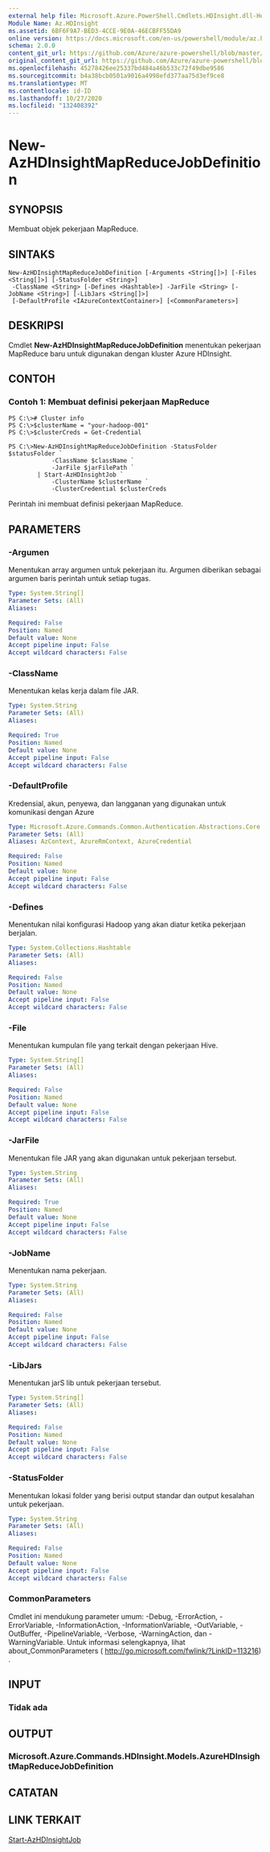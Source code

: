 ```yaml
---
external help file: Microsoft.Azure.PowerShell.Cmdlets.HDInsight.dll-Help.xml
Module Name: Az.HDInsight
ms.assetid: 6BF6F9A7-BED3-4CCE-9E0A-46ECBFF55DA9
online version: https://docs.microsoft.com/en-us/powershell/module/az.hdinsight/new-azhdinsightmapreducejobdefinition
schema: 2.0.0
content_git_url: https://github.com/Azure/azure-powershell/blob/master/src/HDInsight/HDInsight/help/New-AzHDInsightMapReduceJobDefinition.md
original_content_git_url: https://github.com/Azure/azure-powershell/blob/master/src/HDInsight/HDInsight/help/New-AzHDInsightMapReduceJobDefinition.md
ms.openlocfilehash: 45278426ee25337bd484a46b533c72f49dbe9586
ms.sourcegitcommit: b4a38bcb0501a9016a4998efd377aa75d3ef9ce8
ms.translationtype: MT
ms.contentlocale: id-ID
ms.lasthandoff: 10/27/2020
ms.locfileid: "132408392"
---
```

# New-AzHDInsightMapReduceJobDefinition

## SYNOPSIS
Membuat objek pekerjaan MapReduce.

## SINTAKS

```
New-AzHDInsightMapReduceJobDefinition [-Arguments <String[]>] [-Files <String[]>] [-StatusFolder <String>]
 -ClassName <String> [-Defines <Hashtable>] -JarFile <String> [-JobName <String>] [-LibJars <String[]>]
 [-DefaultProfile <IAzureContextContainer>] [<CommonParameters>]
```

## DESKRIPSI
Cmdlet **New-AzHDInsightMapReduceJobDefinition** menentukan pekerjaan MapReduce baru untuk digunakan dengan kluster Azure HDInsight.

## CONTOH

### Contoh 1: Membuat definisi pekerjaan MapReduce
```
PS C:\># Cluster info
PS C:\>$clusterName = "your-hadoop-001"
PS C:\>$clusterCreds = Get-Credential

PS C:\>New-AzHDInsightMapReduceJobDefinition -StatusFolder $statusFolder `
            -ClassName $className `
            -JarFile $jarFilePath `
        | Start-AzHDInsightJob `
            -ClusterName $clusterName `
            -ClusterCredential $clusterCreds
```

Perintah ini membuat definisi pekerjaan MapReduce.

## PARAMETERS

### -Argumen
Menentukan array argumen untuk pekerjaan itu.
Argumen diberikan sebagai argumen baris perintah untuk setiap tugas.

```yaml
Type: System.String[]
Parameter Sets: (All)
Aliases:

Required: False
Position: Named
Default value: None
Accept pipeline input: False
Accept wildcard characters: False
```

### -ClassName
Menentukan kelas kerja dalam file JAR.

```yaml
Type: System.String
Parameter Sets: (All)
Aliases:

Required: True
Position: Named
Default value: None
Accept pipeline input: False
Accept wildcard characters: False
```

### -DefaultProfile
Kredensial, akun, penyewa, dan langganan yang digunakan untuk komunikasi dengan Azure

```yaml
Type: Microsoft.Azure.Commands.Common.Authentication.Abstractions.Core.IAzureContextContainer
Parameter Sets: (All)
Aliases: AzContext, AzureRmContext, AzureCredential

Required: False
Position: Named
Default value: None
Accept pipeline input: False
Accept wildcard characters: False
```

### -Defines
Menentukan nilai konfigurasi Hadoop yang akan diatur ketika pekerjaan berjalan.

```yaml
Type: System.Collections.Hashtable
Parameter Sets: (All)
Aliases:

Required: False
Position: Named
Default value: None
Accept pipeline input: False
Accept wildcard characters: False
```

### -File
Menentukan kumpulan file yang terkait dengan pekerjaan Hive.

```yaml
Type: System.String[]
Parameter Sets: (All)
Aliases:

Required: False
Position: Named
Default value: None
Accept pipeline input: False
Accept wildcard characters: False
```

### -JarFile
Menentukan file JAR yang akan digunakan untuk pekerjaan tersebut.

```yaml
Type: System.String
Parameter Sets: (All)
Aliases:

Required: True
Position: Named
Default value: None
Accept pipeline input: False
Accept wildcard characters: False
```

### -JobName
Menentukan nama pekerjaan.

```yaml
Type: System.String
Parameter Sets: (All)
Aliases:

Required: False
Position: Named
Default value: None
Accept pipeline input: False
Accept wildcard characters: False
```

### -LibJars
Menentukan jarS lib untuk pekerjaan tersebut.

```yaml
Type: System.String[]
Parameter Sets: (All)
Aliases:

Required: False
Position: Named
Default value: None
Accept pipeline input: False
Accept wildcard characters: False
```

### -StatusFolder
Menentukan lokasi folder yang berisi output standar dan output kesalahan untuk pekerjaan.

```yaml
Type: System.String
Parameter Sets: (All)
Aliases:

Required: False
Position: Named
Default value: None
Accept pipeline input: False
Accept wildcard characters: False
```

### CommonParameters
Cmdlet ini mendukung parameter umum: -Debug, -ErrorAction, -ErrorVariable, -InformationAction, -InformationVariable, -OutVariable, -OutBuffer, -PipelineVariable, -Verbose, -WarningAction, dan -WarningVariable. Untuk informasi selengkapnya, lihat about_CommonParameters ( http://go.microsoft.com/fwlink/?LinkID=113216) .

## INPUT

### Tidak ada

## OUTPUT

### Microsoft.Azure.Commands.HDInsight.Models.AzureHDInsightMapReduceJobDefinition

## CATATAN

## LINK TERKAIT

[Start-AzHDInsightJob](./Start-AzHDInsightJob.md)


